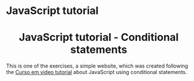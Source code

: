 # JavaScript tutorial 
<h1 align="center">JavaScript tutorial - Conditional statements</h1>
This is one of the exercises, a simple website, which was created following the 
<a href="https://www.youtube.com/playlist?list=PLHz_AreHm4dlsK3Nr9GVvXCbpQyHQl1o1">Curso em video tutorial</a> about JavaScript using conditional statements.  
